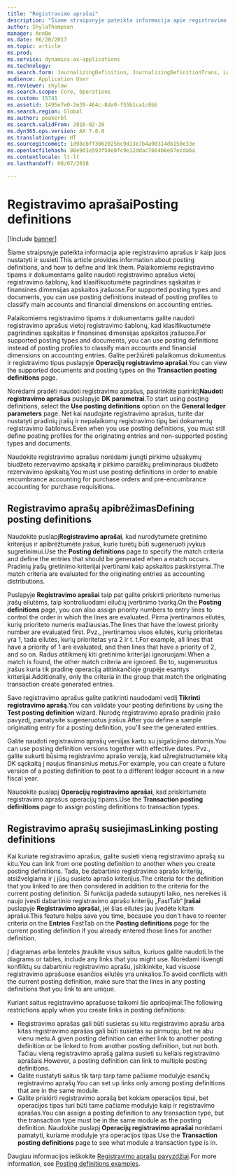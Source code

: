 ```yaml
---
title: "Registravimo aprašai"
description: "Šiame straipsnyje pateikta informacija apie registravimo aprašus ir kaip juos nustatyti ir susieti. Palaikomiems registravimo tipams ir dokumentams galite naudoti registravimo aprašus vietoj registravimo šablonų, kad klasifikuotumėte pagrindines sąskaitas ir finansines dimensijas apskaitos įrašuose."
author: ShylaThompson
manager: AnnBe
ms.date: 06/20/2017
ms.topic: article
ms.prod: 
ms.service: dynamics-ax-applications
ms.technology: 
ms.search.form: JournalizingDefinition, JournalizingDefinitionTrans, LedgerParameters
audience: Application User
ms.reviewer: shylaw
ms.search.scope: Core, Operations
ms.custom: 15741
ms.assetid: 1495e7e0-2e39-464c-8da9-f55b1ca1c6bb
ms.search.region: Global
ms.author: peakerbl
ms.search.validFrom: 2016-02-28
ms.dyn365.ops.version: AX 7.0.0
ms.translationtype: HT
ms.sourcegitcommit: 1d98cbff30620256c9d13e7b4a90314db150e33e
ms.openlocfilehash: 88e9d1e593f58e8fc9e12ddac7664b6e67ecda6a
ms.contentlocale: lt-lt
ms.lasthandoff: 08/07/2018

---
```


# <a name="posting-definitions"></a><span data-ttu-id="09094-104">Registravimo aprašai</span><span class="sxs-lookup"><span data-stu-id="09094-104">Posting definitions</span></span>

[!include [banner](../includes/banner.md)]

<span data-ttu-id="09094-105">Šiame straipsnyje pateikta informacija apie registravimo aprašus ir kaip juos nustatyti ir susieti.</span><span class="sxs-lookup"><span data-stu-id="09094-105">This article provides information about posting definitions, and how to define and link them.</span></span> <span data-ttu-id="09094-106">Palaikomiems registravimo tipams ir dokumentams galite naudoti registravimo aprašus vietoj registravimo šablonų, kad klasifikuotumėte pagrindines sąskaitas ir finansines dimensijas apskaitos įrašuose.</span><span class="sxs-lookup"><span data-stu-id="09094-106">For supported posting types and documents, you can use posting definitions instead of posting profiles to classify main accounts and financial dimensions on accounting entries.</span></span>

<span data-ttu-id="09094-107">Palaikomiems registravimo tipams ir dokumentams galite naudoti registravimo aprašus vietoj registravimo šablonų, kad klasifikuotumėte pagrindines sąskaitas ir finansines dimensijas apskaitos įrašuose.</span><span class="sxs-lookup"><span data-stu-id="09094-107">For supported posting types and documents, you can use posting definitions instead of posting profiles to classify main accounts and financial dimensions on accounting entries.</span></span> <span data-ttu-id="09094-108">Galite peržiūrėti palaikomus dokumentus ir registravimo tipus puslapyje **Operacijų registravimo aprašai**.</span><span class="sxs-lookup"><span data-stu-id="09094-108">You can view the supported documents and posting types on the **Transaction posting definitions** page.</span></span> 

<span data-ttu-id="09094-109">Norėdami pradėti naudoti registravimo aprašus, pasirinkite parinktį**Naudoti registravimo aprašus** puslapyje **DK parametrai**.</span><span class="sxs-lookup"><span data-stu-id="09094-109">To start using posting definitions, select the **Use posting definitions** option on the **General ledger parameters** page.</span></span> <span data-ttu-id="09094-110">Net kai naudojate registravimo aprašus, turite dar nustatyti pradinių įrašų ir nepalaikomų registravimo tipų bei dokumentų registravimo šablonus.</span><span class="sxs-lookup"><span data-stu-id="09094-110">Even when you use posting definitions, you must still define posting profiles for the originating entries and non-supported posting types and documents.</span></span> 

<span data-ttu-id="09094-111">Naudokite registravimo aprašus norėdami įjungti pirkimo užsakymų biudžeto rezervavimo apskaitą ir pirkimo paraiškų preliminaraus biudžeto rezervavimo apskaitą.</span><span class="sxs-lookup"><span data-stu-id="09094-111">You must use posting definitions in order to enable encumbrance accounting for purchase orders and pre-encumbrance accounting for purchase requisitions.</span></span>

## <a name="defining-posting-definitions"></a><span data-ttu-id="09094-112">Registravimo aprašų apibrėžimas</span><span class="sxs-lookup"><span data-stu-id="09094-112">Defining posting definitions</span></span>
<span data-ttu-id="09094-113">Naudokite puslapį**Registravimo aprašai**, kad nurodytumėte gretinimo kriterijus ir apibrėžtumėte įrašus, kurie turėtų būti sugeneruoti įvykus sugretinimui.</span><span class="sxs-lookup"><span data-stu-id="09094-113">Use the **Posting definitions** page to specify the match criteria and define the entries that should be generated when a match occurs.</span></span> <span data-ttu-id="09094-114">Pradinių įrašų gretinimo kriterijai įvertinami kaip apskaitos paskirstymai.</span><span class="sxs-lookup"><span data-stu-id="09094-114">The match criteria are evaluated for the originating entries as accounting distributions.</span></span> 

<span data-ttu-id="09094-115">Puslapyje **Registravimo aprašai** taip pat galite priskirti prioriteto numerius įrašų eilutėms, taip kontroliuodami eilučių įvertinimo tvarką.</span><span class="sxs-lookup"><span data-stu-id="09094-115">On the **Posting definitions** page, you can also assign priority numbers to entry lines to control the order in which the lines are evaluated.</span></span> <span data-ttu-id="09094-116">Pirma įvertinamos eilutės, kurių prioriteto numeris mažiausias.</span><span class="sxs-lookup"><span data-stu-id="09094-116">The lines that have the lowest priority number are evaluated first.</span></span> <span data-ttu-id="09094-117">Pvz., įvertinamos visos eilutės, kurių prioritetas yra 1, tada eilutės, kurių prioritetas yra 2 ir t. t.</span><span class="sxs-lookup"><span data-stu-id="09094-117">For example, all lines that have a priority of 1 are evaluated, and then lines that have a priority of 2, and so on.</span></span> <span data-ttu-id="09094-118">Radus atitikmenį kiti gretinimo kriterijai ignoruojami.</span><span class="sxs-lookup"><span data-stu-id="09094-118">When a match is found, the other match criteria are ignored.</span></span> <span data-ttu-id="09094-119">Be to, sugeneruotus įrašus kuria tik pradinę operaciją atitinkančioje grupėje esantys kriterijai.</span><span class="sxs-lookup"><span data-stu-id="09094-119">Additionally, only the criteria in the group that match the originating transaction create generated entries.</span></span> 

<span data-ttu-id="09094-120">Savo registravimo aprašus galite patikrinti naudodami vedlį **Tikrinti registravimo aprašą**.</span><span class="sxs-lookup"><span data-stu-id="09094-120">You can validate your posting definitions by using the **Test posting definition** wizard.</span></span> <span data-ttu-id="09094-121">Nurodę registravimo aprašo pradinio įrašo pavyzdį, pamatysite sugeneruotus įrašus.</span><span class="sxs-lookup"><span data-stu-id="09094-121">After you define a sample originating entry for a posting definition, you'll see the generated entries.</span></span> 

<span data-ttu-id="09094-122">Galite naudoti registravimo aprašų versijas kartu su įsigaliojimo datomis.</span><span class="sxs-lookup"><span data-stu-id="09094-122">You can use posting definition versions together with effective dates.</span></span> <span data-ttu-id="09094-123">Pvz., galite sukurti būsimą registravimo aprašo versiją, kad užregistruotumėte kitą DK sąskaitą į naujus finansinius metus.</span><span class="sxs-lookup"><span data-stu-id="09094-123">For example, you can create a future version of a posting definition to post to a different ledger account in a new fiscal year.</span></span> 

<span data-ttu-id="09094-124">Naudokite puslapį **Operacijų registravimo aprašai**, kad priskirtumėte registravimo aprašus operacijų tipams.</span><span class="sxs-lookup"><span data-stu-id="09094-124">Use the **Transaction posting definitions** page to assign posting definitions to transaction types.</span></span>

## <a name="linking-posting-definitions"></a><span data-ttu-id="09094-125">Registravimo aprašų susiejimas</span><span class="sxs-lookup"><span data-stu-id="09094-125">Linking posting definitions</span></span>
<span data-ttu-id="09094-126">Kai kuriate registravimo aprašus, galite susieti vieną registravimo aprašą su kitu.</span><span class="sxs-lookup"><span data-stu-id="09094-126">You can link from one posting definition to another when you create posting definitions.</span></span> <span data-ttu-id="09094-127">Tada, be dabartinio registravimo aprašo kriterijų, atsižvelgiama ir į jūsų susieto aprašo kriterijus.</span><span class="sxs-lookup"><span data-stu-id="09094-127">The criteria for the definition that you linked to are then considered in addition to the criteria for the current posting definition.</span></span> <span data-ttu-id="09094-128">Ši funkcija padeda sutaupyti laiko, nes nereikės iš naujo įvesti dabartinio registravimo aprašo kriterijų „FastTab“ **Įrašai** puslapyje **Registravimo aprašai**, jei šias eilutes jau įvedėte kitam aprašui.</span><span class="sxs-lookup"><span data-stu-id="09094-128">This feature helps save you time, because you don't have to reenter criteria on the **Entries** FastTab on the **Posting definitions** page for the current posting definition if you already entered those lines for another definition.</span></span> 

<span data-ttu-id="09094-129">Į diagramas arba lenteles įtraukite visus saitus, kuriuos galite naudoti.</span><span class="sxs-lookup"><span data-stu-id="09094-129">In the diagrams or tables, include any links that you might use.</span></span> <span data-ttu-id="09094-130">Norėdami išvengti konfliktų su dabartiniu registravimo aprašu, įsitikinkite, kad visuose registravimo aprašuose esančios eilutės yra unikalios.</span><span class="sxs-lookup"><span data-stu-id="09094-130">To avoid conflicts with the current posting definition, make sure that the lines in any posting definitions that you link to are unique.</span></span> 

<span data-ttu-id="09094-131">Kuriant saitus registravimo aprašuose taikomi šie apribojimai:</span><span class="sxs-lookup"><span data-stu-id="09094-131">The following restrictions apply when you create links in posting definitions:</span></span>

-   <span data-ttu-id="09094-132">Registravimo aprašas gali būti susietas su kitu registravimo aprašu arba kitas registravimo aprašas gali būti susietas su pirmuoju, bet ne abu vienu metu.</span><span class="sxs-lookup"><span data-stu-id="09094-132">A given posting definition can either link to another posting definition or be linked to from another posting definition, but not both.</span></span> <span data-ttu-id="09094-133">Tačiau vieną registravimo aprašą galima susieti su keliais registravimo aprašais.</span><span class="sxs-lookup"><span data-stu-id="09094-133">However, a posting definition can link to multiple posting definitions.</span></span>
-   <span data-ttu-id="09094-134">Galite nustatyti saitus tik tarp tarp tame pačiame modulyje esančių registravimo aprašų.</span><span class="sxs-lookup"><span data-stu-id="09094-134">You can set up links only among posting definitions that are in the same module.</span></span>
-   <span data-ttu-id="09094-135">Galite priskirti registravimo aprašą bet kokiam operacijos tipui, bet operacijos tipas turi būti tame pačiame modulyje kaip ir registravimo aprašas.</span><span class="sxs-lookup"><span data-stu-id="09094-135">You can assign a posting definition to any transaction type, but the transaction type must be in the same module as the posting definition.</span></span> <span data-ttu-id="09094-136">Naudokite puslapį **Operacijų registravimo aprašai** norėdami pamatyti, kuriame modulyje yra operacijos tipas.</span><span class="sxs-lookup"><span data-stu-id="09094-136">Use the **Transaction posting definitions** page to see what module a transaction type is in.</span></span>


<span data-ttu-id="09094-137">Daugiau informacijos ieškokite [Registravimo aprašų pavyzdžiai](example-posting-definitions.md).</span><span class="sxs-lookup"><span data-stu-id="09094-137">For more information, see [Posting definitions examples](example-posting-definitions.md).</span></span> 



